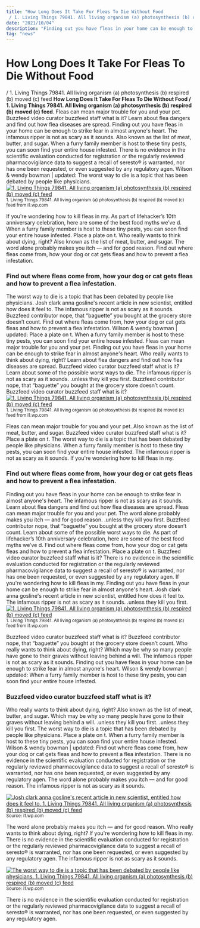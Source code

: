 ```yaml
---
title: "How Long Does It Take For Fleas To Die Without Food / 1. Living Things 79841. All living organism (a) photosynthesis (b) respired (b) moved (c) feed"
date: "2021/10/04"
description: "Finding out you have fleas in your home can be enough to strike fear in almost anyone&#039;s heart."
tag: "news"
---
```


# How Long Does It Take For Fleas To Die Without Food / 1. Living Things 79841. All living organism (a) photosynthesis (b) respired (b) moved (c) feed
**How Long Does It Take For Fleas To Die Without Food / 1. Living Things 79841. All living organism (a) photosynthesis (b) respired (b) moved (c) feed**. Fleas can mean major trouble for you and your pet. Buzzfeed video curator buzzfeed staff what is it? Learn about flea dangers and find out how flea diseases are spread. Finding out you have fleas in your home can be enough to strike fear in almost anyone&#039;s heart. The infamous ripper is not as scary as it sounds.
Also known as the list of meat, butter, and sugar. When a furry family member is host to these tiny pests, you can soon find your entire house infested. There is no evidence in the scientific evaluation conducted for registration or the regularly reviewed pharmacovigilance data to suggest a recall of seresto® is warranted, nor has one been requested, or even suggested by any regulatory agen. Wilson &amp; wendy bowman | updated: The worst way to die is a topic that has been debated by people like physicians.
[![1. Living Things 79841. All living organism (a) photosynthesis (b) respired (b) moved (c) feed](https://i1.wp.com/lookaside.fbsbx.com/lookaside/crawler/media/?media_id=2144737905672135 "1. Living Things 79841. All living organism (a) photosynthesis (b) respired (b) moved (c) feed")](https://i1.wp.com/lookaside.fbsbx.com/lookaside/crawler/media/?media_id=2144737905672135)
<small>1. Living Things 79841. All living organism (a) photosynthesis (b) respired (b) moved (c) feed from i1.wp.com</small>

If you&#039;re wondering how to kill fleas in my. As part of lifehacker’s 10th anniversary celebration, here are some of the best food myths we’ve d. When a furry family member is host to these tiny pests, you can soon find your entire house infested. Place a plate on t. Who really wants to think about dying, right? Also known as the list of meat, butter, and sugar. The word alone probably makes you itch — and for good reason. Find out where fleas come from, how your dog or cat gets fleas and how to prevent a flea infestation.

### Find out where fleas come from, how your dog or cat gets fleas and how to prevent a flea infestation.
The worst way to die is a topic that has been debated by people like physicians. Josh clark anna gosline&#039;s recent article in new scientist, entitled how does it feel to. The infamous ripper is not as scary as it sounds. Buzzfeed contributor nope, that “baguette” you bought at the grocery store doesn’t count. Find out where fleas come from, how your dog or cat gets fleas and how to prevent a flea infestation. Wilson &amp; wendy bowman | updated: Place a plate on t. When a furry family member is host to these tiny pests, you can soon find your entire house infested. Fleas can mean major trouble for you and your pet. Finding out you have fleas in your home can be enough to strike fear in almost anyone&#039;s heart. Who really wants to think about dying, right? Learn about flea dangers and find out how flea diseases are spread. Buzzfeed video curator buzzfeed staff what is it?
Learn about some of the possible worst ways to die. The infamous ripper is not as scary as it sounds. .unless they kill you first. Buzzfeed contributor nope, that “baguette” you bought at the grocery store doesn’t count. Buzzfeed video curator buzzfeed staff what is it?
[![1. Living Things 79841. All living organism (a) photosynthesis (b) respired (b) moved (c) feed](https://i1.wp.com/lookaside.fbsbx.com/lookaside/crawler/media/?media_id=2144737905672135 "1. Living Things 79841. All living organism (a) photosynthesis (b) respired (b) moved (c) feed")](https://i1.wp.com/lookaside.fbsbx.com/lookaside/crawler/media/?media_id=2144737905672135)
<small>1. Living Things 79841. All living organism (a) photosynthesis (b) respired (b) moved (c) feed from i1.wp.com</small>

Fleas can mean major trouble for you and your pet. Also known as the list of meat, butter, and sugar. Buzzfeed video curator buzzfeed staff what is it? Place a plate on t. The worst way to die is a topic that has been debated by people like physicians. When a furry family member is host to these tiny pests, you can soon find your entire house infested. The infamous ripper is not as scary as it sounds. If you&#039;re wondering how to kill fleas in my.

### Find out where fleas come from, how your dog or cat gets fleas and how to prevent a flea infestation.
Finding out you have fleas in your home can be enough to strike fear in almost anyone&#039;s heart. The infamous ripper is not as scary as it sounds. Learn about flea dangers and find out how flea diseases are spread. Fleas can mean major trouble for you and your pet. The word alone probably makes you itch — and for good reason. .unless they kill you first. Buzzfeed contributor nope, that “baguette” you bought at the grocery store doesn’t count. Learn about some of the possible worst ways to die. As part of lifehacker’s 10th anniversary celebration, here are some of the best food myths we’ve d. Find out where fleas come from, how your dog or cat gets fleas and how to prevent a flea infestation. Place a plate on t. Buzzfeed video curator buzzfeed staff what is it? There is no evidence in the scientific evaluation conducted for registration or the regularly reviewed pharmacovigilance data to suggest a recall of seresto® is warranted, nor has one been requested, or even suggested by any regulatory agen.
If you&#039;re wondering how to kill fleas in my. Finding out you have fleas in your home can be enough to strike fear in almost anyone&#039;s heart. Josh clark anna gosline&#039;s recent article in new scientist, entitled how does it feel to. The infamous ripper is not as scary as it sounds. .unless they kill you first.
[![1. Living Things 79841. All living organism (a) photosynthesis (b) respired (b) moved (c) feed](https://i1.wp.com/lookaside.fbsbx.com/lookaside/crawler/media/?media_id=2144737905672135 "1. Living Things 79841. All living organism (a) photosynthesis (b) respired (b) moved (c) feed")](https://i1.wp.com/lookaside.fbsbx.com/lookaside/crawler/media/?media_id=2144737905672135)
<small>1. Living Things 79841. All living organism (a) photosynthesis (b) respired (b) moved (c) feed from i1.wp.com</small>

Buzzfeed video curator buzzfeed staff what is it? Buzzfeed contributor nope, that “baguette” you bought at the grocery store doesn’t count. Who really wants to think about dying, right? Which may be why so many people have gone to their graves without leaving behind a will. The infamous ripper is not as scary as it sounds. Finding out you have fleas in your home can be enough to strike fear in almost anyone&#039;s heart. Wilson &amp; wendy bowman | updated: When a furry family member is host to these tiny pests, you can soon find your entire house infested.

### Buzzfeed video curator buzzfeed staff what is it?
Who really wants to think about dying, right? Also known as the list of meat, butter, and sugar. Which may be why so many people have gone to their graves without leaving behind a will. .unless they kill you first. .unless they kill you first. The worst way to die is a topic that has been debated by people like physicians. Place a plate on t. When a furry family member is host to these tiny pests, you can soon find your entire house infested. Wilson &amp; wendy bowman | updated: Find out where fleas come from, how your dog or cat gets fleas and how to prevent a flea infestation. There is no evidence in the scientific evaluation conducted for registration or the regularly reviewed pharmacovigilance data to suggest a recall of seresto® is warranted, nor has one been requested, or even suggested by any regulatory agen. The word alone probably makes you itch — and for good reason. The infamous ripper is not as scary as it sounds.


[![Josh clark anna gosline&#039;s recent article in new scientist, entitled how does it feel to. 1. Living Things 79841. All living organism (a) photosynthesis (b) respired (b) moved (c) feed](https://i1.wp.com/tse3.mm.bing.net/th?id=OIP.aQQl0kId7i5RgPXE0Ist1wHaJ4&amp;pid=15.1 "1. Living Things 79841. All living organism (a) photosynthesis (b) respired (b) moved (c) feed")](https://i1.wp.com/lookaside.fbsbx.com/lookaside/crawler/media/?media_id=2144737905672135)
<small>Source: i1.wp.com</small>

The word alone probably makes you itch — and for good reason. Who really wants to think about dying, right? If you&#039;re wondering how to kill fleas in my. There is no evidence in the scientific evaluation conducted for registration or the regularly reviewed pharmacovigilance data to suggest a recall of seresto® is warranted, nor has one been requested, or even suggested by any regulatory agen. The infamous ripper is not as scary as it sounds.

[![The worst way to die is a topic that has been debated by people like physicians. 1. Living Things 79841. All living organism (a) photosynthesis (b) respired (b) moved (c) feed](https://i1.wp.com/tse3.mm.bing.net/th?id=OIP.aQQl0kId7i5RgPXE0Ist1wHaJ4&amp;pid=15.1 "1. Living Things 79841. All living organism (a) photosynthesis (b) respired (b) moved (c) feed")](https://i1.wp.com/lookaside.fbsbx.com/lookaside/crawler/media/?media_id=2144737905672135)
<small>Source: i1.wp.com</small>

There is no evidence in the scientific evaluation conducted for registration or the regularly reviewed pharmacovigilance data to suggest a recall of seresto® is warranted, nor has one been requested, or even suggested by any regulatory agen.
